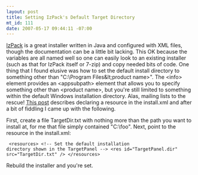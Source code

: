 ```yaml
--- 
layout: post
title: Setting IzPack's Default Target Directory
mt_id: 111
date: 2007-05-17 09:44:11 -07:00
---
```

[IzPack](http://www.izpack.org) is a great installer written in Java and configured with XML files, though the documentation can be a little bit lacking.  This OK because the variables are all named well so one can easily look to an existing installer (such as that for IzPack itself or 7-zip) and copy needed bits of code.  One thing that I found elusive was how to set the default install directory to something other than "C:\Program Files\&lt;product name&gt;".  The &lt;info&gt; element provides an &lt;appsubpath&gt; element that allows you to specify something other than &lt;product name&gt;, but you're still limited to something within the default Windows installation directory.  Alas, mailing lists to the rescue!  [This post](https://lists.berlios.de/pipermail/izpack-users/2006-November/002928.html) describes declaring a resource in the install.xml and after a bit of fiddling I came up with the following.

First, create a file TargetDir.txt with nothing more than the path you want to install at, for me that file simply contained "C:\foo".  Next, point to the resource in the install.xml:

<code><pre>
&lt;resources&gt;
    &lt;!-- Set the default installation directory shown in the TargetPanel --&gt;
    &lt;res id="TargetPanel.dir" src="TargetDir.txt" /&gt;
&lt;/resources&gt;
</pre></code>

Rebuild the installer and you're set.
